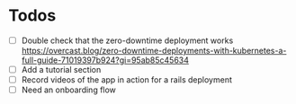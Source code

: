 # Todos
- [ ] Double check that the zero-downtime deployment works
      https://overcast.blog/zero-downtime-deployments-with-kubernetes-a-full-guide-71019397b924?gi=95ab85c45634
- [ ] Add a tutorial section
- [ ] Record videos of the app in action for a rails deployment
- [ ] Need an onboarding flow
